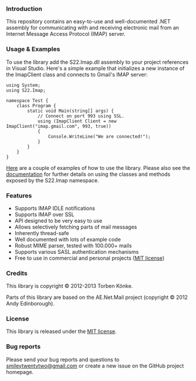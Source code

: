 ### Introduction

This repository contains an easy-to-use and well-documented .NET assembly for communicating with and
receiving electronic mail from an Internet Message Access Protocol (IMAP) server.


### Usage & Examples

To use the library add the S22.Imap.dll assembly to your project references in Visual Studio. Here's
a simple example that initializes a new instance of the ImapClient class and connects to Gmail's
IMAP server:

	using System;
	using S22.Imap;

	namespace Test {
		class Program {
			static void Main(string[] args) {
				// Connect on port 993 using SSL.
				using (ImapClient Client = new ImapClient("imap.gmail.com", 993, true))
				{
					Console.WriteLine("We are connected!");
				}
			}
		}
	}

[Here](https://github.com/smiley22/S22.Imap/blob/master/Examples.md) are a couple of examples of how to use
the library. Please also see the [documentation](http://smiley22.github.com/S22.Imap/Documentation/) for
further details on using the classes and methods exposed by the S22.Imap namespace.

### Features

+ Supports IMAP IDLE notifications
+ Supports IMAP over SSL
+ API designed to be very easy to use
+ Allows selectively fetching parts of mail messages
+ Inherently thread-safe
+ Well documented with lots of example code
+ Robust MIME parser, tested with 100.000+ mails
+ Supports various SASL authentication mechanisms
+ Free to use in commercial and personal projects ([MIT license](https://github.com/smiley22/S22.Imap/blob/master/License.md))

### Credits

This library is copyright © 2012-2013 Torben Könke.

Parts of this library are based on the AE.Net.Mail project (copyright © 2012 Andy Edinborough).


### License

This library is released under the [MIT license](https://github.com/smiley22/S22.Imap/blob/master/License.md).


### Bug reports

Please send your bug reports and questions to [smileytwentytwo@gmail.com](mailto:smileytwentytwo@gmail.com) or create a new
issue on the GitHub project homepage.
